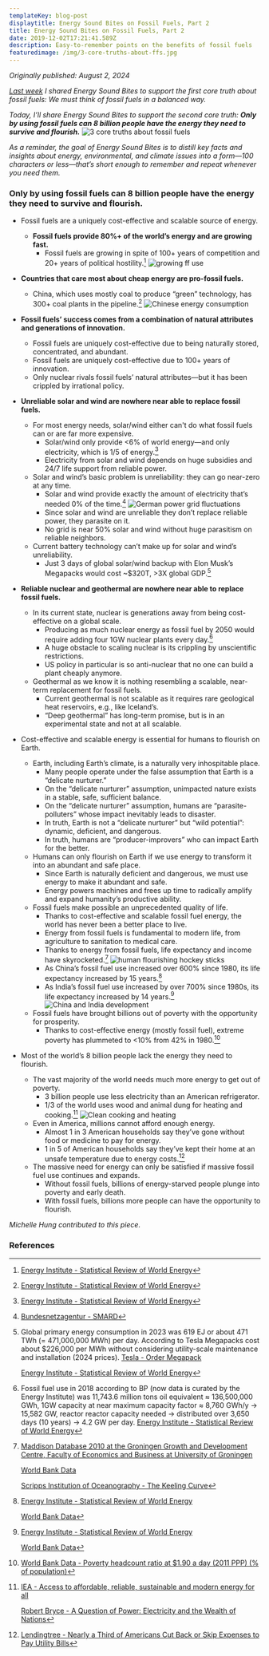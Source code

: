 ```yaml
---
templateKey: blog-post
displaytitle: Energy Sound Bites on Fossil Fuels, Part 2
title: Energy Sound Bites on Fossil Fuels, Part 2
date: 2019-12-02T17:21:41.589Z
description: Easy-to-remember points on the benefits of fossil fuels
featuredimage: /img/3-core-truths-about-ffs.jpg
---
```

_Originally published: August 2, 2024_

_[Last week](https://energytalkingpoints.com/energy-sound-bites-on-fossil-fuels-part-1/) I shared Energy Sound Bites to support the first core truth about fossil fuels: We must think of fossil fuels in a balanced way._

_Today, I’ll share Energy Sound Bites to support the second core truth:_ ***Only by using fossil fuels can 8 billion people have the energy they need to survive and flourish.***
    ![3 core truths about fossil fuels](/img/3-core-truths-about-ffs.jpg)

_As a reminder, the goal of Energy Sound Bites is to distill key facts and insights about energy, environmental, and climate issues into a form—100 characters or less—that’s short enough to remember and repeat whenever you need them._

### Only by using fossil fuels can 8 billion people have the energy they need to survive and flourish.

- Fossil fuels are a uniquely cost-effective and scalable source of energy.

    - **Fossil fuels provide 80%+ of the world’s energy and are growing fast.**
        - Fossil fuels are growing in spite of 100+ years of competition and 20+ years of political hostility.[^1]
        ![growing ff use](/img/growing-ff-use.jpg)

- **Countries that care most about cheap energy are pro-fossil fuels.**
    - China, which uses mostly coal to produce “green” technology, has 300+ coal plants in the pipeline.[^2]
    ![Chinese energy consumption](/img/chinese-energy-cons.jpg)

- **Fossil fuels’ success comes from a combination of natural attributes and generations of innovation.**
    - Fossil fuels are uniquely cost-effective due to being naturally stored, concentrated, and abundant.
    - Fossil fuels are uniquely cost-effective due to 100+ years of innovation.
    - Only nuclear rivals fossil fuels’ natural attributes—but it has been crippled by irrational policy.

- **Unreliable solar and wind are nowhere near able to replace fossil fuels.**
    - For most energy needs, solar/wind either can't do what fossil fuels can or are far more expensive.
        - Solar/wind only provide <6% of world energy—and only electricity, which is 1/5 of energy.[^3]
        - Electricity from solar and wind depends on huge subsidies and 24/7 life support from reliable power.
    - Solar and wind’s basic problem is unreliability: they can go near-zero at any time.
        - Solar and wind provide exactly the amount of electricity that’s needed 0% of the time.[^4]
        ![German power grid fluctuations](/img/image-18-solar-and-wind-in-germany-during-week-17-2020.jpg)
        - Since solar and wind are unreliable they don’t replace reliable power, they parasite on it.
        - No grid is near 50% solar and wind without huge parasitism on reliable neighbors.
    - Current battery technology can’t make up for solar and wind’s unreliability.
        - Just 3 days of global solar/wind backup with Elon Musk’s Megapacks would cost ~$320T, >3X global GDP.[^5]

- **Reliable nuclear and geothermal are nowhere near able to replace fossil fuels.**
    - In its current state, nuclear is generations away from being cost-effective on a global scale.
        - Producing as much nuclear energy as fossil fuel by 2050 would require adding four 1GW nuclear plants every day.[^6]
        - A huge obstacle to scaling nuclear is its crippling by unscientific restrictions.
        - US policy in particular is so anti-nuclear that no one can build a plant cheaply anymore.
    - Geothermal as we know it is nothing resembling a scalable, near-term replacement for fossil fuels.
        - Current geothermal is not scalable as it requires rare geological heat reservoirs, e.g., like Iceland’s.
        - “Deep geothermal” has long-term promise, but is in an experimental state and not at all scalable.

- Cost-effective and scalable energy is essential for humans to flourish on Earth.
    - Earth, including Earth’s climate, is a naturally very inhospitable place.
        - Many people operate under the false assumption that Earth is a “delicate nurturer.”
        - On the “delicate nurturer” assumption, unimpacted nature exists in a stable, safe, sufficient balance.
        - On the “delicate nurturer” assumption, humans are “parasite-polluters” whose impact inevitably leads to disaster.
        - In truth, Earth is not a “delicate nurturer” but “wild potential”: dynamic, deficient, and dangerous.
        - In truth, humans are “producer-improvers” who can impact Earth for the better.
    - Humans can only flourish on Earth if we use energy to transform it into an abundant and safe place.
        - Since Earth is naturally deficient and dangerous, we must use energy to make it abundant and safe.
        - Energy powers machines and frees up time to radically amplify and expand humanity’s productive ability.
    - Fossil fuels make possible an unprecedented quality of life.
        - Thanks to cost-effective and scalable fossil fuel energy, the world has never been a better place to live.
        - Energy from fossil fuels is fundamental to modern life, from agriculture to sanitation to medical care.
        - Thanks to energy from fossil fuels, life expectancy and income have skyrocketed.[^7]
        ![human flourishing hockey sticks](/img/hydrocarbons-and-human-flourishing-hockey-sticks.png)
        - As China’s fossil fuel use increased over 600% since 1980, its life expectancy increased by 15 years.[^8]
        - As India’s fossil fuel use increased by over 700% since 1980s, its life expectancy increased by 14 years.[^9]
        ![China and India development](/img/energy-use-vs-life-expectancy-at-birth.jpg)
    - Fossil fuels have brought billions out of poverty with the opportunity for prosperity.
        - Thanks to cost-effective energy (mostly fossil fuel), extreme poverty has plummeted to <10% from 42% in 1980.[^10]

- Most of the world’s 8 billion people lack the energy they need to flourish.
    - The vast majority of the world needs much more energy to get out of poverty.
        - 3 billion people use less electricity than an American refrigerator.
        - 1/3 of the world uses wood and animal dung for heating and cooking.[^11]
        ![Clean cooking and heating](/img/art-b-33-of-the-world-uses-wood-and-dung.png)
    - Even in America, millions cannot afford enough energy.
        - Almost 1 in 3 American households say they’ve gone without food or medicine to pay for energy.
        - 1 in 5 of American households say they’ve kept their home at an unsafe temperature due to energy costs.[^12]
    - The massive need for energy can only be satisfied if massive fossil fuel use continues and expands.
        - Without fossil fuels, billions of energy-starved people plunge into poverty and early death.
        - With fossil fuels, billions more people can have the opportunity to flourish.


_Michelle Hung contributed to this piece._


### References

[^1]: [Energy Institute - Statistical Review of World Energy](https://www.energyinst.org/statistical-review)

[^2]: [Energy Institute - Statistical Review of World Energy](https://www.energyinst.org/statistical-review)

[^3]: [Energy Institute - Statistical Review of World Energy](https://www.energyinst.org/statistical-review)

[^4]: [Bundesnetzagentur - SMARD](https://www.smard.de/home)

[^5]:
    Global primary energy consumption in 2023 was 619 EJ or about 471 TWh (= 471,000,000 MWh) per day. According to Tesla Megapacks cost about $226,000 per MWh without considering utility-scale maintenance and installation (2024 prices).
    [Tesla - Order Megapack](https://www.tesla.com/megapack/design)

    [Energy Institute - Statistical Review of World Energy](https://www.energyinst.org/statistical-review)

[^6]:
    Fossil fuel use in 2018 according to BP (now data is curated by the Energy Institute) was 11,743.6 million tons oil equivalent ≈ 136,500,000 GWh, 1GW capacity at near maximum capacity factor ≈ 8,760 GWh/y → 15,582 GW, reactor reactor capacity needed → distributed over 3,650 days (10 years) → 4.2 GW per day.
    [Energy Institute - Statistical Review of World Energy](https://www.energyinst.org/statistical-review)

[^7]:
    [Maddison Database 2010 at the Groningen Growth and Development Centre, Faculty of Economics and Business at University of Groningen](https://www.rug.nl/ggdc/historicaldevelopment/maddison/)

    [World Bank Data](https://data.worldbank.org/)

    [Scripps Institution of Oceanography - The Keeling Curve](https://keelingcurve.ucsd.edu/)

[^8]:
    [Energy Institute - Statistical Review of World Energy](https://www.energyinst.org/statistical-review)

    [World Bank Data](https://data.worldbank.org/)

[^9]:
    [Energy Institute - Statistical Review of World Energy](https://www.energyinst.org/statistical-review)

    [World Bank Data](https://data.worldbank.org/)

[^10]: [World Bank Data - Poverty headcount ratio at $1.90 a day (2011 PPP) (% of population)](https://data.worldbank.org/indicator/SI.POV.DDAY)

[^11]:
    [IEA - Access to affordable, reliable, sustainable and modern energy for all](https://www.iea.org/reports/sdg7-data-and-projections)

    [Robert Bryce - A Question of Power: Electricity and the Wealth of Nations](https://www.amazon.com/Question-Power-Electricity-Wealth-Nations/dp/1610397495/)

[^12]: [Lendingtree - Nearly a Third of Americans Cut Back or Skip Expenses to Pay Utility Bills](https://www.lendingtree.com/personal/energy-bills-study/)